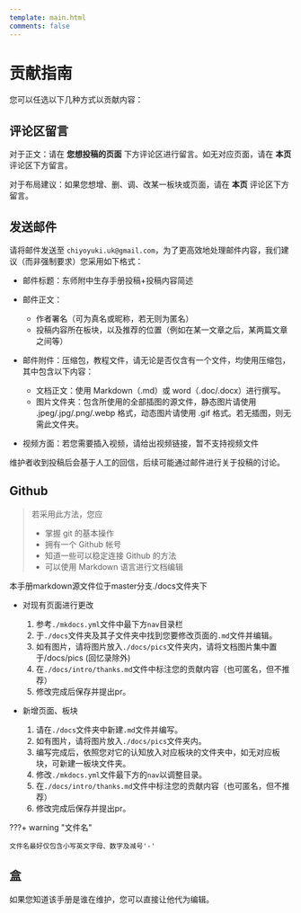 ```yaml
---
template: main.html
comments: false
---
```


# 贡献指南

您可以任选以下几种方式以贡献内容：

## 评论区留言

对于正文：请在 __您想投稿的页面__ 下方评论区进行留言。如无对应页面，请在 __本页__ 评论区下方留言。

对于布局建议：如果您想增、删、调、改某一板块或页面，请在 __本页__ 评论区下方留言。

## 发送邮件

请将邮件发送至 `chiyoyuki.uk@gmail.com`，为了更高效地处理邮件内容，我们建议（而非强制要求）您采用如下格式：

- 邮件标题：东师附中生存手册投稿+投稿内容简述

- 邮件正文：
  - 作者署名（可为真名或昵称，若无则为匿名）
  - 投稿内容所在板块，以及推荐的位置（例如在某一文章之后，某两篇文章之间等）

- 邮件附件：压缩包，教程文件，请无论是否仅含有一个文件，均使用压缩包，其中包含以下内容：
  - 文档正文：使用 Markdown（.md）或 word（.doc/.docx）进行撰写。
  - 图片文件夹：包含所使用的全部插图的源文件，静态图片请使用 .jpeg/.jpg/.png/.webp 格式，动态图片请使用 .gif 格式。若无插图，则无需此文件夹。

- 视频方面：若您需要插入视频，请给出视频链接，暂不支持视频文件

维护者收到投稿后会基于人工的回信，后续可能通过邮件进行关于投稿的讨论。

## Github

> 若采用此方法，您应
>
> - 掌握 git 的基本操作
> - 拥有一个 Github 帐号
> - 知道一些可以稳定连接 Github 的方法
> - 可以使用 Markdown 语言进行文档编辑

本手册markdown源文件位于master分支./docs文件夹下

- 对现有页面进行更改
  
  1. 参考`./mkdocs.yml`文件中最下方`nav`目录栏
  2. 于`./docs`文件夹及其子文件夹中找到您要修改页面的`.md`文件并编辑。
  3. 如有图片，请将图片放入`./docs/pics`文件夹内，请将文档图片集中置于/docs/pics (回忆录除外)
  4. 在`./docs/intro/thanks.md`文件中标注您的贡献内容（也可匿名，但不推荐）
  5. 修改完成后保存并提出pr。

- 新增页面、板块

  1. 请在`./docs`文件夹中新建`.md`文件并编写。
  2. 如有图片，请将图片放入`./docs/pics`文件夹内。
  3. 编写完成后，依照您对它的认知放入对应板块的文件夹中，如无对应板块，可新建一板块文件夹。
  4. 修改`./mkdocs.yml`文件最下方的`nav`以调整目录。
  5. 在`./docs/intro/thanks.md`文件中标注您的贡献内容（也可匿名，但不推荐）
  6. 修改完成后保存并提出pr。

???+ warning "文件名"

    文件名最好仅包含小写英文字母、数字及减号'-'

## 盒

如果您知道该手册是谁在维护，您可以直接让他代为编辑。
